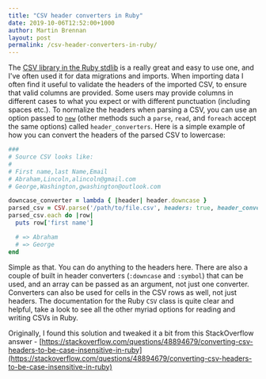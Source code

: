 ```yaml
---
title: "CSV header converters in Ruby"
date: 2019-10-06T12:52:00+1000
author: Martin Brennan
layout: post
permalink: /csv-header-converters-in-ruby/
---
```


The [CSV library in the Ruby stdlib](https://ruby-doc.org/stdlib-2.6.1/libdoc/csv/rdoc/CSV.html) is a really great and easy to use one, and I've often used it for data migrations and imports. When importing data I often find it useful to validate the headers of the imported CSV, to ensure that valid columns are provided. Some users may provide columns in different cases to what you expect or with different punctuation (including spaces etc.). To normalize the headers when parsing a CSV, you can use an option passed to [`new`](https://ruby-doc.org/stdlib-2.6.1/libdoc/csv/rdoc/CSV.html#method-c-new) (other methods such a `parse`, `read`, and `foreach` accept the same options) called `header_converters`. Here is a simple example of how you can convert the headers of the parsed CSV to lowercase:

```ruby
###
# Source CSV looks like:
#
# First name,last Name,Email
# Abraham,Lincoln,alincoln@gmail.com
# George,Washington,gwashington@outlook.com

downcase_converter = lambda { |header| header.downcase }
parsed_csv = CSV.parse('/path/to/file.csv', headers: true, header_converters: downcase_converter)
parsed_csv.each do |row|
  puts row['first name']

  # => Abraham
  # => George
end
```

Simple as that. You can do anything to the headers here. There are also a couple of built in header converters (`:downcase` and `:symbol`) that can be used, and an array can be passed as an argument, not just one converter. Converters can also be used for cells in the CSV rows as well, not just headers. The documentation for the Ruby `CSV` class is quite clear and helpful, take a look to see all the other myriad options for reading and writing CSVs in Ruby.

Originally, I found this solution and tweaked it a bit from this StackOverflow answer - [https://stackoverflow.com/questions/48894679/converting-csv-headers-to-be-case-insensitive-in-ruby](https://stackoverflow.com/questions/48894679/converting-csv-headers-to-be-case-insensitive-in-ruby)